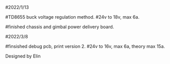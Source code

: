 #2022/1/13

#TD8655 buck voltage regulation method.
#24v to 18v, max 6a.

#finished chassis and gimbal power delivery board.

#2022/3/8

#finsished debug pcb, print version 2.
#24v to 16v, max 6a, theory max 15a.

Designed by Elin